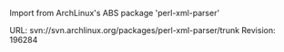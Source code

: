 Import from ArchLinux's ABS package 'perl-xml-parser'

URL: svn://svn.archlinux.org/packages/perl-xml-parser/trunk
Revision: 196284

